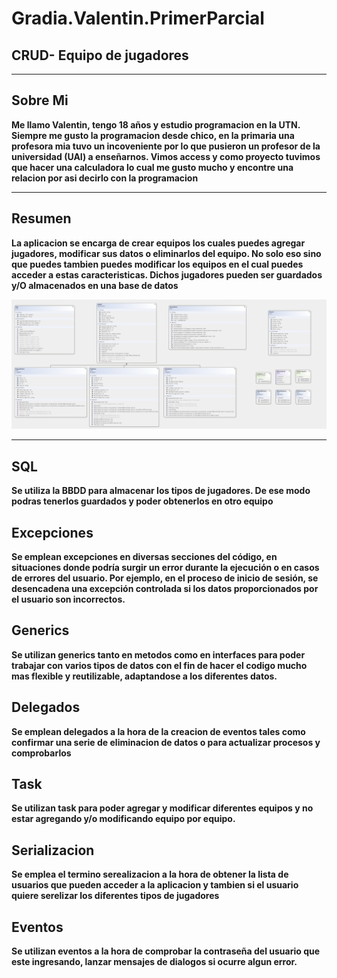 # Gradia.Valentin.PrimerParcial

## CRUD- Equipo de jugadores
___
## Sobre Mi
**Me llamo Valentin, tengo 18 años y estudio programacion en la UTN. Siempre me gusto la programacion desde chico, en la 
primaria una profesora mia tuvo un incoveniente por lo que pusieron un profesor de la universidad (UAI) a enseñarnos. Vimos access y como proyecto tuvimos 
que hacer una calculadora lo cual me gusto mucho y encontre una relacion por asi decirlo con la programacion**
___
## Resumen
**La aplicacion se encarga de crear equipos los cuales puedes agregar jugadores, modificar sus datos o eliminarlos del equipo. No solo eso sino que puedes tambien 
puedes modificar los equipos en el cual  puedes acceder a estas caracteristicas. Dichos jugadores pueden ser guardados y/O almacenados en una base de datos**

![Alt text](DiagramaDeClases.png.png)

___

## SQL
**Se utiliza la BBDD para almacenar los tipos de jugadores. De ese modo podras tenerlos guardados y poder obtenerlos en otro equipo**

## Excepciones
**Se emplean excepciones en diversas secciones del código, en situaciones donde podría surgir un error durante la ejecución o en casos de errores del usuario. 
Por ejemplo, en el proceso de inicio de sesión, se desencadena una excepción controlada si los datos proporcionados por el usuario son incorrectos.**

## Generics
**Se utilizan generics tanto en metodos como en interfaces para poder trabajar con varios tipos de datos con el fin de hacer el codigo mucho mas flexible y
reutilizable, adaptandose a los diferentes datos.**

## Delegados
**Se emplean delegados a la hora de la creacion de eventos tales como confirmar una serie de eliminacion de datos o para actualizar procesos y comprobarlos**

## Task
**Se utilizan task para poder agregar y modificar diferentes equipos y no estar agregando y/o modificando equipo por equipo.**

## Serializacion
**Se emplea el termino serealizacion a la hora de obtener la lista de usuarios que pueden acceder a la aplicacion y tambien si el usuario quiere serelizar los diferentes
tipos de jugadores**

## Eventos
**Se utilizan eventos a la hora de comprobar la contraseña del usuario que este ingresando, lanzar mensajes de dialogos si ocurre algun error.**





